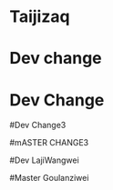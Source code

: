 # Taijizaq

# Dev change

# Dev Change


#Dev Change3

#mASTER CHANGE3


#Dev LajiWangwei

#Master Goulanziwei

